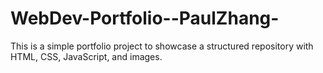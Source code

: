 # WebDev-Portfolio--PaulZhang-
This is a simple portfolio project to showcase a structured repository with HTML, CSS, JavaScript, and images.